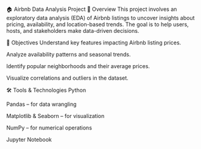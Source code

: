🏠 Airbnb Data Analysis Project
📌 Overview
This project involves an exploratory data analysis (EDA) of Airbnb listings to uncover insights about pricing, availability, and location-based trends. The goal is to help users, hosts, and stakeholders make data-driven decisions.

🎯 Objectives
Understand key features impacting Airbnb listing prices.

Analyze availability patterns and seasonal trends.

Identify popular neighborhoods and their average prices.

Visualize correlations and outliers in the dataset.

🛠️ Tools & Technologies
Python

Pandas – for data wrangling

Matplotlib & Seaborn – for visualization

NumPy – for numerical operations

Jupyter Notebook

